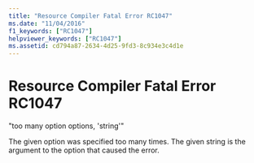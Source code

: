 ```yaml
---
title: "Resource Compiler Fatal Error RC1047"
ms.date: "11/04/2016"
f1_keywords: ["RC1047"]
helpviewer_keywords: ["RC1047"]
ms.assetid: cd794a87-2634-4d25-9fd3-8c934e3c4d1e
---
```

# Resource Compiler Fatal Error RC1047

"too many option options, 'string'"

The given option was specified too many times. The given string is the argument to the option that caused the error.
